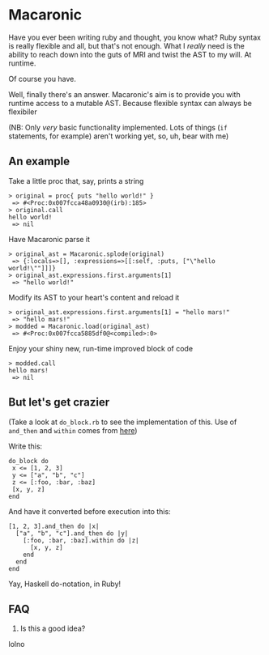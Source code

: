 # Macaronic

Have you ever been writing ruby and thought, you know what? Ruby syntax is really flexible and all, but that's not enough. What I *really* need is the ability to reach down into the guts of MRI and twist the AST to my will. At runtime.

Of course you have. 

Well, finally there's an answer. Macaronic's aim is to provide you with runtime access to a mutable AST. Because flexible syntax can always be flexibiler

(NB: Only *very* basic functionality implemented. Lots of things (`if` statements, for example) aren't working yet, so, uh, bear with me)

## An example

Take a little proc that, say, prints a string
```
> original = proc{ puts "hello world!" }
 => #<Proc:0x007fcca48a0930@(irb):185> 
> original.call
hello world!
 => nil 
```

Have Macaronic parse it
```
> original_ast = Macaronic.splode(original)
 => {:locals=>[], :expressions=>[[:self, :puts, ["\"hello world!\""]]]} 
> original_ast.expressions.first.arguments[1]
 => "hello world!" 
```

Modify its AST to your heart's content and reload it
```
> original_ast.expressions.first.arguments[1] = "hello mars!"
 => "hello mars!" 
> modded = Macaronic.load(original_ast)
 => #<Proc:0x007fcca5885df0@<compiled>:0> 
```

Enjoy your shiny new, run-time improved block of code
```
> modded.call
hello mars!
 => nil 
```

## But let's get crazier

(Take a look at `do_block.rb` to see the implementation of this. Use of `and_then` and `within` comes from [here](http://codon.com/refactoring-ruby-with-monads))

Write this:
```
do_block do 
 x <= [1, 2, 3]
 y <= ["a", "b", "c"]
 z <= [:foo, :bar, :baz]
 [x, y, z]
end
```

And have it converted before execution into this:
```
[1, 2, 3].and_then do |x|
  ["a", "b", "c"].and_then do |y|
    [:foo, :bar, :baz].within do |z|
      [x, y, z]
    end
  end
end
```

Yay, Haskell do-notation, in Ruby!


## FAQ

1. Is this a good idea?

lolno
